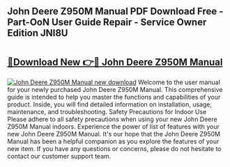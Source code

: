 ## John Deere Z950M Manual PDF Download Free - Part-OoN User Guide Repair - Service Owner Edition JNI8U

# <h2><a href="http://bc8574.oget.top/?id=John+Deere+Z950M+Manual">🔗Download New 👉🔴 John Deere Z950M Manual</a></h2>

[![John Deere Z950M Manual new download](https://i.imgur.com/5g1atiW.png)](http://bc8574.oget.top/?id=John+Deere+Z950M+Manual)
Welcome to the user manual for your newly purchased John Deere Z950M Manual. This comprehensive guide is intended to help you master the functions and capabilities of your product. Inside, you will find detailed information on installation, usage, maintenance, and troubleshooting. Safety Precautions for Indoor Use Please adhere to all safety precautions when using your new John Deere Z950M Manual indoors. Experience the power of list of features with your new John Deere Z950M Manual. It's our hope that the John Deere Z950M Manual has been a helpful companion as you explore the features of your new item. If you have any questions or concerns, please do not hesitate to contact our customer support team.
